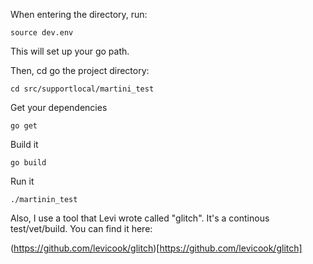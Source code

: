 When entering the directory, run:

```
source dev.env
```

This will set up your go path.

Then, cd go the project directory:

```
cd src/supportlocal/martini_test
```

Get your dependencies

```
go get
```

Build it

```
go build
```

Run it

```
./martinin_test
```


Also, I use a tool that Levi wrote called "glitch".  It's a continous test/vet/build.  You can find it here:

(https://github.com/levicook/glitch)[https://github.com/levicook/glitch]
